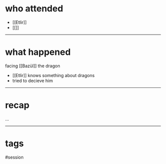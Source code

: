 # who attended

- [[Etlir]]
- [[]]

---
# what happened

facing [[Bazül]] the dragon
- [[Etlir]] knows something about dragons
- tried to decieve him

---
# recap

...

---
# tags

#session